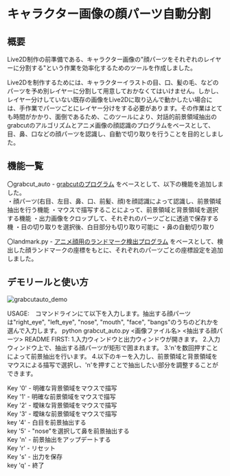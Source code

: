 # キャラクター画像の顔パーツ自動分割

## 概要
Live2D制作の前準備である、キャラクター画像の"顔パーツをそれぞれのレイヤーに分割する"という作業を効率化するためのツールを作成しました。

Live2Dを制作するためには、キャラクターイラストの目、口、髪の毛、などのパーツを予め別レイヤーに分割して用意しておかなくてはいけません。しかし、レイヤー分けしていない既存の画像をLive2Dに取り込んで動かしたい場合には、手作業でパーツごとにレイヤー分けをする必要があります。その作業はとても時間がかかり、面倒であるため、このツールにより、対話的前景領域抽出のgrabcutのアルゴリズムとアニメ画像の顔認識のプログラムをベースとして、目、鼻、口などの顔パーツを認識し、自動で切り取りを行うことを目的としました。

## 機能一覧
〇grabcut_auto - [grabcutのプログラム](https://github.com/opencv/opencv/blob/master/samples/python/grabcut.py) をベースとして、以下の機能を追加しました。  
・顔パーツ(右目、左目、鼻、口、前髪、顔)を顔認識によって認識し、前景領域抽出を行う機能
・マウスで描写することによって、前景領域と背景領域を選択する機能
・出力画像をクロップして、それぞれのパーツごとに透過で保存する機
・目の切り取りを選択後、白目部分も切り取り可能に
・鼻の自動切り取り

〇landmark.py - [アニメ顔用のランドマーク検出プログラム](https://github.com/kanosawa/anime_face_landmark_detection) をベースとして、検出した顔ランドマークの座標をもとに、それぞれのパーツごとの座標設定を追加しました。

## デモリールと使い方

![grabcutauto_demo](https://user-images.githubusercontent.com/61644695/75748092-0200b380-5d62-11ea-9dcf-58dcea4ffeb9.gif)

USAGE:　コマンドラインにて以下を入力します。抽出する顔パーツは"right_eye", "left_eye", "nose", "mouth", "face", "bangs"のうちのどれかを選んで入力します。
    python grabcut_auto.py <画像ファイル名> <抽出する顔パーツ> 
README FIRST:
    1.入力ウィンドウと出力ウィンドウが開きます。
    2.入力ウィンドウ上で、抽出する顔パーツが矩形で囲まれます。
    3.'n'を数回押すことによって前景抽出を行います。
    4.以下のキーを入力し、前景領域と背景領域をマウスによる描写で選択し、'n'を押すことで抽出したい部分を調整することができます。

Key '0' - 明確な背景領域をマウスで描写  
Key '1' - 明確な前景領域をマウスで描写  
Key '2' - 曖昧な背景領域をマウスで描写  
Key '3' - 曖昧な前景領域をマウスで描写  
key '4' - 白目を前景抽出する  
key '5' - "nose"を選択して鼻を前景抽出する  
Key 'n' - 前景抽出をアップデートする  
Key 'r' - リセット  
Key 's' - 出力を保存  
key 'q' - 終了
